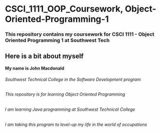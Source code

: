 # CSCI_1111_OOP_Coursework, Object-Oriented-Programming-1

### This repository contains my coursework for CSCI 1111 - Object Oriented Programming 1 at Southwest Tech


## Here is a bit about myself

#### My name is John Macdonald

###### Southwest Technical College in the Software Development program

###### This repository is for learning Object Oriented Programming

###### I am learning Java programming at Southwest Technical College

###### I am taking this program to level-up my life in the world of occupations
